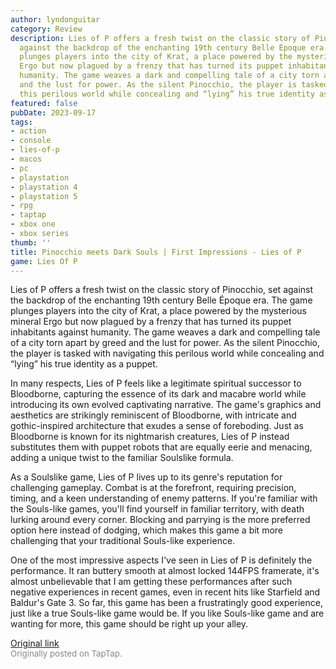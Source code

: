 ```yaml
---
author: lyndonguitar
category: Review
description: Lies of P offers a fresh twist on the classic story of Pinocchio, set
  against the backdrop of the enchanting 19th century Belle Époque era.  The game
  plunges players into the city of Krat, a place powered by the mysterious mineral
  Ergo but now plagued by a frenzy that has turned its puppet inhabitants against
  humanity. The game weaves a dark and compelling tale of a city torn apart by greed
  and the lust for power. As the silent Pinocchio, the player is tasked with navigating
  this perilous world while concealing and “lying” his true identity as a puppet.
featured: false
pubDate: 2023-09-17
tags:
- action
- console
- lies-of-p
- macos
- pc
- playstation
- playstation 4
- playstation 5
- rpg
- taptap
- xbox one
- xbox series
thumb: ''
title: Pinocchio meets Dark Souls | First Impressions - Lies of P
game: Lies Of P
---
```

Lies of P offers a fresh twist on the classic story of Pinocchio, set against the backdrop of the enchanting 19th century Belle Époque era.  The game plunges players into the city of Krat, a place powered by the mysterious mineral Ergo but now plagued by a frenzy that has turned its puppet inhabitants against humanity. The game weaves a dark and compelling tale of a city torn apart by greed and the lust for power. As the silent Pinocchio, the player is tasked with navigating this perilous world while concealing and “lying” his true identity as a puppet.

In many respects, Lies of P feels like a legitimate spiritual successor to Bloodborne, capturing the essence of its dark and macabre world while introducing its own evolved captivating narrative. The game's graphics and aesthetics are strikingly reminiscent of Bloodborne, with intricate and gothic-inspired architecture that exudes a sense of foreboding. Just as Bloodborne is known for its nightmarish creatures, Lies of P instead substitutes them with puppet robots that are equally eerie and menacing, adding a unique twist to the familiar Soulslike formula.

As a Soulslike game, Lies of P lives up to its genre's reputation for challenging gameplay. Combat is at the forefront, requiring precision, timing, and a keen understanding of enemy patterns. If you're familiar with the Souls-like games, you'll find yourself in familiar territory, with death lurking around every corner. Blocking and parrying is the more preferred option here instead of dodging, which makes this game a bit more challenging that your traditional Souls-like experience.

One of the most impressive aspects I've seen in Lies of P is definitely the performance. It ran buttery smooth at almost locked 144FPS framerate, it's almost unbelievable that I am getting these performances after such negative experiences in recent games, even in recent hits like Starfield and Baldur's Gate 3. So far, this game has been a frustratingly good experience, just like a true Souls-like game would be. If you like Souls-like game and are wanting for more, this game should be right up your alley.

[Original link](https://www.taptap.io/post/6293350)<br><span style="font-size: 0.95em; color: #888;">Originally posted on TapTap.</span>